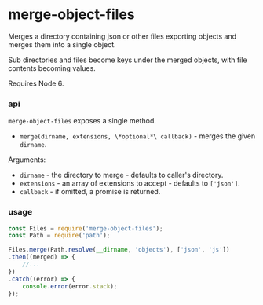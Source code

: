 # merge-object-files

Merges a directory containing json or other files exporting objects and merges them into a single object.

Sub directories and files become keys under the merged objects, with file contents becoming values.

Requires Node 6.

### api

`merge-object-files` exposes a single method.

- `merge(dirname, extensions, \*optional*\ callback)` - merges the given `dirname`.

Arguments:

- `dirname` - the directory to merge - defaults to caller's directory.
- `extensions` - an array of extensions to accept - defaults to `['json']`.
- `callback` - if omitted, a promise is returned.

### usage

```js
const Files = require('merge-object-files');
const Path = require('path');

Files.merge(Path.resolve(__dirname, 'objects'), ['json', 'js'])
.then((merged) => {
    //...
})
.catch((error) => {
    console.error(error.stack);
});
```
